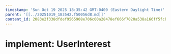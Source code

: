 ```yaml
---
timestamp: 'Sun Oct 19 2025 18:35:42 GMT-0400 (Eastern Daylight Time)'
parent: '[[../20251019_183542.f50056d8.md]]'
content_id: 2083e2f338dfdef9565908e706c00a28478ef666f7020a538a166ff5fcbba17e
---
```


# implement: UserInterest
